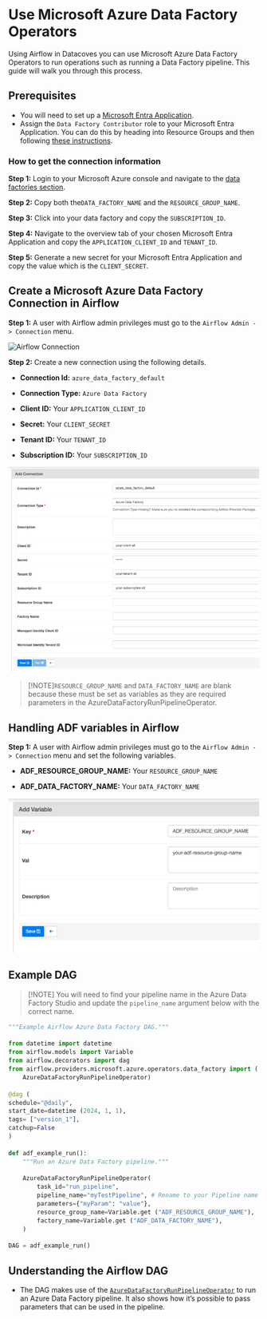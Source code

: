 # Use Microsoft Azure Data Factory Operators 

Using Airflow in Datacoves you can use Microsoft Azure Data Factory Operators to run operations such as running a Data Factory pipeline. This guide will walk you through this process. 

## Prerequisites 

-  You will need to set up a [Microsoft Entra Application](https://learn.microsoft.com/en-us/entra/identity-platform/howto-create-service-principal-portal).
-  Assign the `Data Factory Contributor` role to your Microsoft Entra Application. You can do this by heading into Resource Groups and then following [these instructions](https://learn.microsoft.com/en-us/entra/identity-platform/howto-create-service-principal-portal#assign-a-role-to-the-application).

### How to get the connection information 

**Step 1:**  Login to your Microsoft Azure console and navigate to the [data factories section](https://portal.azure.com/#view/HubsExtension/BrowseResource/resourceType/Microsoft.DataFactory%2FdataFactories).

**Step 2:** Copy both the`DATA_FACTORY_NAME` and the `RESOURCE_GROUP_NAME`.

**Step 3:** Click into your data factory and copy the `SUBSCRIPTION_ID`.

**Step 4:** Navigate to the overview tab of your chosen Microsoft Entra Application and copy the `APPLICATION_CLIENT_ID` and `TENANT_ID`.

**Step 5:** Generate a new secret for your Microsoft Entra Application and copy the value which is the `CLIENT_SECRET`.

## Create a Microsoft Azure Data Factory Connection in Airflow 

**Step 1:** A user with Airflow admin privileges must go to the `Airflow Admin -> Connection` menu.

 ![Airflow Connection](assets/admin-connections.png)

**Step 2:** Create a new connection using the following details.

- **Connection Id:** `azure_data_factory_default` 

- **Connection Type:** `Azure Data Factory` 

- **Client ID:** Your `APPLICATION_CLIENT_ID` 

- **Secret:**  Your `CLIENT_SECRET` 

- **Tenant ID:** Your `TENANT_ID` 

- **Subscription ID:** Your `SUBSCRIPTION_ID` 

![adf connection](assets/airflow_adf_connection.png)

>[!NOTE]`RESOURCE_GROUP_NAME` and `DATA_FACTORY_NAME` are blank because these must be set as variables as they are required parameters in the AzureDataFactoryRunPipelineOperator. 


## Handling ADF variables in Airflow 

**Step 1:** A user with Airflow admin privileges must go to the `Airflow Admin -> Connection` menu and set the following variables.

- **ADF_RESOURCE_GROUP_NAME:** Your `RESOURCE_GROUP_NAME`

- **ADF_DATA_FACTORY_NAME:** Your `DATA_FACTORY_NAME`
  
![adf Variable](assets/adf_variables.png)
 
## Example DAG 
>[!NOTE] You will need to find your pipeline name in the Azure Data Factory Studio and update the `pipeline_name` argument below with the correct name.

```python
"""Example Airflow Azure Data Factory DAG."""

from datetime import datetime
from airflow.models import Variable
from airflow.decorators import dag
from airflow.providers.microsoft.azure.operators.data_factory import (
    AzureDataFactoryRunPipelineOperator)

@dag (
schedule="@daily",
start_date=datetime (2024, 1, 1),
tags= ["version_1"],
catchup=False
)

def adf_example_run():
    """Run an Azure Data Factory pipeline."""

    AzureDataFactoryRunPipelineOperator(
        task_id="run_pipeline",
        pipeline_name="myTestPipeline", # Rename to your Pipeline name
        parameters={"myParam": "value"},
        resource_group_name=Variable.get ("ADF_RESOURCE_GROUP_NAME"),
        factory_name=Variable.get ("ADF_DATA_FACTORY_NAME"),
    )

DAG = adf_example_run()
```
 
## Understanding the Airflow DAG 

- The DAG makes use of the [`AzureDataFactoryRunPipelineOperator`](https://airflow.apache.org/docs/apache-airflow-providers-microsoft-azure/stable/operators/adf_run_pipeline.html) to run an Azure Data Factory pipeline. It also shows how it’s possible to pass parameters that can be used in the pipeline. 

 

 

 